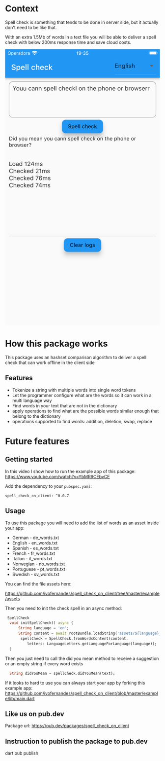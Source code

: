 # Context
Spell check is something that tends to be done in server side, but it actually don't need to be like that.

With an extra 1.5Mb of words in a text file you will be able to deliver a spell check with below 200ms response time and save cloud costs.

![Spell check](https://raw.githubusercontent.com/ivofernandes/spell_check_on_client/master/doc/screenshot.png?raw=true)

# How this package works
This package uses an hashset comparison algorithm to deliver a spell check that can work offline in the client side 

## Features
- Tokenize a string with multiple words into single word tokens
- Let the programmer configure what are the words so it can work in a multi language way
- Find words in your text that are not in the dictionary
- apply operations to find what are the possible words similar enough that belong to the dictionary
- operations supported to find words: addition, deletion, swap, replace
# Future features

## Getting started

In this video I show how to run the example app of this package:
https://www.youtube.com/watch?v=YbMR9CEbvCE

Add the dependency to your `pubspec.yaml`:

```
spell_check_on_client: ^0.0.7
```

## Usage

To use this package you will need to add the list of words as an asset inside your app:
- German - de_words.txt
- English - en_words.txt
- Spanish - es_words.txt
- French - fr_words.txt
- Italian - it_words.txt
- Norwegian - no_words.txt
- Portuguese - pt_words.txt
- Swedish - sv_words.txt

You can find the file assets here:

https://github.com/ivofernandes/spell_check_on_client/tree/master/example/assets


Then you need to init the check spell in an async method:
```dart
 SpellCheck
  void initSpellCheck() async {
      String language = 'en';
      String content = await rootBundle.loadString('assets/${language}_words.txt');
       spellCheck = SpellCheck.fromWordsContent(content,
          letters: LanguageLetters.getLanguageForLanguage(language));
  }
```

Then you just need to call the did you mean method to receive a suggestion or an empty string if every word exists
```dart
  String didYouMean = spellCheck.didYouMean(text);
```

If it looks to hard to use you can always start your app by forking this example app:
https://github.com/ivofernandes/spell_check_on_client/blob/master/example/lib/main.dart


## Like us on pub.dev
Package url:
https://pub.dev/packages/spell_check_on_client


## Instruction to publish the package to pub.dev
dart pub publish